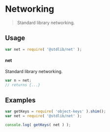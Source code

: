 # Networking

> Standard library networking.


<!-- <usage> -->

## Usage

``` javascript
var net = require( '@stdlib/net' );
```

#### net

Standard library networking.

``` javascript
var n = net;
// returns {...}
```

<!-- </usage> -->


<!-- <examples> -->

## Examples

<!-- TODO: better examples -->

``` javascript
var getKeys = require( 'object-keys' ).shim();
var net = require( '@stdlib/net' );

console.log( getKeys( net ) );
```

<!-- </examples> -->


<!-- <links> -->

<!-- </links> -->
